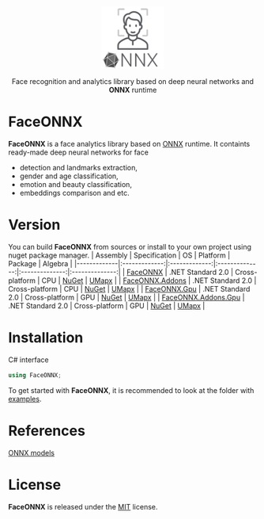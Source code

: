 <p align="center"><img width="25%" src="https://github.com/FaceONNX/FaceONNX/raw/main/docs/FaceONNX.png" /></p>
<p align="center"> Face recognition and analytics library based on deep neural networks and <b>ONNX</b> runtime </p>  

# FaceONNX
**FaceONNX** is a face analytics library based on [ONNX](https://onnx.ai/) runtime. It containts ready-made deep neural networks for face
* detection and landmarks extraction,
* gender and age classification,
* emotion and beauty classification,
* embeddings comparison and etc.  

# Version
You can build **FaceONNX** from sources or install to your own project using nuget package manager.
| Assembly | Specification | OS | Platform | Package | Algebra |
|-------------|:-------------:|:-------------:|:--------------:|:--------------:|:--------------:|
| [FaceONNX](https://github.com/FaceONNX/FaceONNX/tree/main/netstandard/FaceONNX) | .NET Standard 2.0 | Cross-platform | CPU | [NuGet](https://www.nuget.org/packages/FaceONNX/) | [UMapx](https://github.com/asiryan/UMapx) |
| [FaceONNX.Addons](https://github.com/FaceONNX/FaceONNX/tree/main/netstandard/FaceONNX.Addons) | .NET Standard 2.0 | Cross-platform | CPU | [NuGet](https://www.nuget.org/packages/FaceONNX.Addons/) | [UMapx](https://github.com/asiryan/UMapx) |
| [FaceONNX.Gpu](https://github.com/FaceONNX/FaceONNX/tree/main/netstandard/FaceONNX.Gpu) | .NET Standard 2.0 | Cross-platform | GPU | [NuGet](https://www.nuget.org/packages/FaceONNX.Gpu/) | [UMapx](https://github.com/asiryan/UMapx) |
| [FaceONNX.Addons.Gpu](https://github.com/FaceONNX/FaceONNX/tree/main/netstandard/FaceONNX.Addons.Gpu) | .NET Standard 2.0 | Cross-platform | GPU | [NuGet](https://www.nuget.org/packages/FaceONNX.Addons.Gpu/) | [UMapx](https://github.com/asiryan/UMapx) |

# Installation
C# interface  
```c#
using FaceONNX;
```
To get started with **FaceONNX**, it is recommended to look at the folder with [examples](https://github.com/FaceONNX/FaceONNX/tree/main/netstandard/Examples).  

# References 
[ONNX models](https://github.com/FaceONNX/FaceONNX.Models)  

# License
**FaceONNX** is released under the [MIT](https://github.com/FaceONNX/FaceONNX/blob/main/LICENSE) license.
